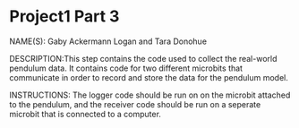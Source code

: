 # Project1 Part 3 

NAME(S): Gaby Ackermann Logan and Tara Donohue 

DESCRIPTION:This step contains the code used to collect the real-world pendulum data. It contains code for two different microbits that communicate in order to record and 
store the data for the pendulum model.

INSTRUCTIONS: The logger code should be run on on the microbit attached to the 
pendulum, and the receiver code should be run on a seperate microbit that is connected to a 
computer.